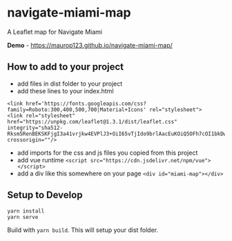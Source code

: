 # navigate-miami-map
A Leaflet map for Navigate Miami

**Demo** - https://maurop123.github.io/navigate-miami-map/

## How to add to your project

- add files in dist folder to your project
- add these lines to your index.html
```
<link href='https://fonts.googleapis.com/css?family=Roboto:300,400,500,700|Material+Icons' rel="stylesheet">
<link rel="stylesheet" href="https://unpkg.com/leaflet@1.3.1/dist/leaflet.css" integrity="sha512-Rksm5RenBEKSKFjgI3a41vrjkw4EVPlJ3+OiI65vTjIdo9brlAacEuKOiQ5OFh7cOI1bkDwLqdLw3Zg0cRJAAQ==" crossorigin=""/>
```
- add imports for the css and js files you copied from this project
- add vue runtime `<script src="https://cdn.jsdelivr.net/npm/vue"></script>`
- add a div like this somewhere on your page `<div id="miami-map"></div>`

## Setup to Develop
```
yarn install
yarn serve
```

Build with `yarn build`. This will setup your dist folder.
